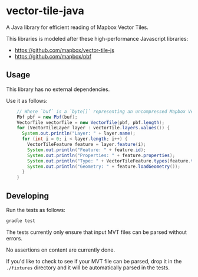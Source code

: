 # vector-tile-java

A Java library for efficient reading of Mapbox Vector Tiles.

This libraries is modeled after these high-performance Javascript libraries:

- https://github.com/mapbox/vector-tile-js
- https://github.com/mapbox/pbf

## Usage

This library has no external dependencies.

Use it as follows:

```java
    // Where `buf` is a `byte[]` representing an uncompressed Mapbox Vector Tile
    Pbf pbf = new Pbf(buf);
    VectorTile vectorTile = new VectorTile(pbf, pbf.length);
    for (VectorTileLayer layer : vectorTile.layers.values()) {
      System.out.println("Layer: " + layer.name);
      for (int i = 0; i < layer.length; i++) {
        VectorTileFeature feature = layer.feature(i);
        System.out.println("Feature: " + feature.id);
        System.out.println("Properties: " + feature.properties);
        System.out.println("Type: " + VectorTileFeature.types[feature.type]);
        System.out.println("Geometry: " + feature.loadGeometry());
      }
    }
```

## Developing

Run the tests as follows:

```bash
gradle test
```

The tests currently only ensure that input MVT files can be parsed without errors.

No assertions on content are currently done.

If you'd like to check to see if your MVT file can be parsed, drop it in the `./fixtures`
directory and it will be automatically parsed in the tests.
